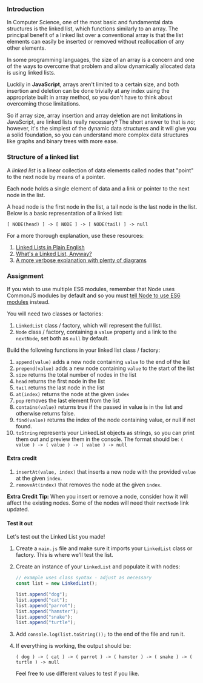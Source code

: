 ### Introduction

In Computer Science, one of the most basic and fundamental data structures is the
linked list, which functions similarly to an array. The principal benefit of a linked
list over a conventional array is that the list elements can easily be inserted or
removed without reallocation of any other elements.

In some programming languages, the size of an array is a concern and one of the ways
to overcome that problem and allow dynamically allocated data is using linked lists.

Luckily in **JavaScript**, arrays aren't limited to a certain size, and both insertion and deletion can be done trivially at any index using the appropriate built in array method, so you don't have to think about overcoming those limitations.

So if array size, array insertion and array deletion are not limitations in JavaScript, are linked lists really necessary?
The short answer to that is *no*; however, it's the simplest of the dynamic data
structures and it will give you a solid foundation, so you can understand more
complex data structures like graphs and binary trees with more ease.

### Structure of a linked list

A *linked list* is a linear collection of data elements called nodes that "point"
to the next node by means of a pointer.

Each node holds a single element of data and a link or pointer to the next node in the list.

A head node is the first node in the list, a tail node is the last node in the list. Below is a basic representation of a linked list:

`[ NODE(head) ] -> [ NODE ] -> [ NODE(tail) ] -> null`

For a more thorough explanation, use these resources:

1. [Linked Lists in Plain English](https://www.youtube.com/watch?v=oiW79L8VYXk)
1. [What's a Linked List, Anyway?](https://dev.to/vaidehijoshi/whats-a-linked-list-anyway)
1. [A more verbose explanation with plenty of diagrams](https://web.archive.org/web/20200217010131/http://www.cs.cmu.edu/~adamchik/15-121/lectures/Linked%20Lists/linked%20lists.html)

### Assignment

<div class="lesson-content__panel" markdown="1">

If you wish to use multiple ES6 modules, remember that Node uses CommonJS modules by default and so you must [tell Node to use ES6 modules](https://blog.logrocket.com/commonjs-vs-es-modules-node-js/) instead.

You will need two classes or factories:

1. `LinkedList` class / factory, which will represent the full list.
1. `Node` class / factory, containing a `value` property and a link to the `nextNode`, set both as `null` by default.

Build the following functions in your linked list class / factory:

1. `append(value)` adds a new node containing `value` to the end of the list
1. `prepend(value)` adds a new node containing `value` to the start of the list
1. `size` returns the total number of nodes in the list
1. `head` returns the first node in the list
1. `tail` returns the last node in the list
1. `at(index)` returns the node at the given `index`
1. `pop` removes the last element from the list
1. `contains(value)` returns true if the passed in value is in the list and otherwise returns false.
1. `find(value)` returns the index of the node containing value, or null if not found.
1. `toString` represents your LinkedList objects as strings, so you can print them out and preview them in the console.
    The format should be: `( value ) -> ( value ) -> ( value ) -> null`

#### Extra credit

1. `insertAt(value, index)` that inserts a new node with the provided `value` at the given `index`.
1. `removeAt(index)` that removes the node at the given `index`.

**Extra Credit Tip:** When you insert or remove a node, consider how it will affect the existing nodes. Some of the nodes will need their `nextNode` link updated.

#### Test it out

Let's test out the Linked List you made!

1. Create a `main.js` file and make sure it imports your `LinkedList` class or factory. This is where we'll test the list.
1. Create an instance of your `LinkedList` and populate it with nodes:

   ```javascript
   // example uses class syntax - adjust as necessary
   const list = new LinkedList();

   list.append("dog");
   list.append("cat");
   list.append("parrot");
   list.append("hamster");
   list.append("snake");
   list.append("turtle");
   ```

1. Add `console.log(list.toString());` to the end of the file and run it.
1. If everything is working, the output should be:

   ```text
   ( dog ) -> ( cat ) -> ( parrot ) -> ( hamster ) -> ( snake ) -> ( turtle ) -> null
   ```

   Feel free to use different values to test if you like.

</div>

